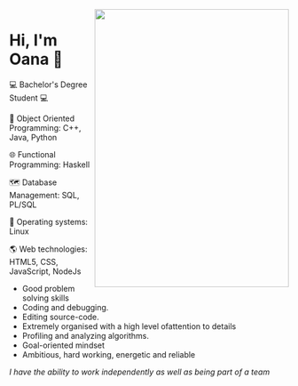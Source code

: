 <img src="https://github.com/DimaOanaTeodora/Me/blob/main/programming.jpg" width="350" height="500" align="right"/>

# Hi, I'm Oana :wave:

:computer: Bachelor's Degree Student :computer:

:peacock: Object Oriented Programming: C++, Java, Python

:globe_with_meridians: Functional Programming: Haskell

:world_map: Database Management: SQL, PL/SQL

:penguin: Operating systems: Linux

:earth_americas: Web technologies: HTML5, CSS, JavaScript, NodeJs

* Good problem solving skills
* Coding and debugging.
* Editing source-code.
* Extremely organised with a high level ofattention to details
* Profiling and analyzing algorithms.
* Goal-oriented mindset
* Ambitious, hard working, energetic and reliable

*I have the ability to work independently as well as being part of a team*



